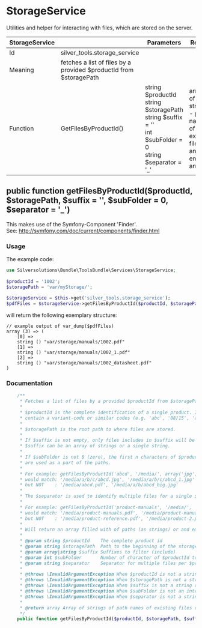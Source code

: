 # StorageService

Utilities and helper for interacting with files, which are stored on the server.

|StorageService||Parameters|Return|
|--- |--- |--- |--- |
|Id|silver_tools.storage_service|||
|Meaning|fetches a list of files by a provided $productId from $storagePath|||
|Function|GetFilesByProductId()|string $productId</br>string $storagePath</br>string $suffix = ''</br>int $subFolder = 0</br>string $separator = '_'|array of strings - path names of the existing files or an empty array|

## public function getFilesByProductId($productId, $storagePath, $suffix = '', $subFolder = 0, $separator = '\_')

This makes use of the Symfony-Component 'Finder'.  
See: <http://symfony.com/doc/current/components/finder.html>

### Usage

The example code:

``` php
use Silversolutions\Bundle\ToolsBundle\Services\StorageService;
 
$productId = '1002';
$storagePath = 'var/myStorage/';
 
$storageService = $this->get('silver_tools.storage_service');
$pdfFiles = $storageService->getFilesByProductId($productId, $storagePath, array('pdf'));
```

will return the following exemplary structure:

``` 
// example output of var_dump($pdfFiles)
array (3) => (
    [0] => 
    string () "var/storage/manuals/1002.pdf"
    [1] => 
    string () "var/storage/manuals/1002_1.pdf"
    [2] => 
    string () "var/storage/manuals/1002_datasheet.pdf"
)
```

### Documentation

``` php
    /**
     * Fetches a list of files by a provided $productId from $storagePath.
     *
     * $productId is the complete identification of a single product. It could
     * contain a variant-code or similar codes (e.g. 'abc', '08/15', 'a02-04')
     *
     * $storagePath is the root path to where files are stored.
     *
     * If $suffix is not empty, only files includes in $suffix will be matched.
     * $suffix can be an array of strings or a single string.
     *
     * If $subFolder is not 0 (zero), the first n characters of $productId,
     * are used as a part of the paths.
     *
     * For example: getFilesByProductId('abcd', '/media/', array('jpg', 'pdf'), '3')
     * would match: '/media/a/b/c/abcd.jpg', '/media/a/b/c/abcd_1.jpg'
     * but NOT    : '/media/abcd.pdf', '/media/a/b/abcd_big.jpg'
     *
     * The $separator is used to identify multiple files for a single $productId.
     *
     * For example: getFilesByProductId('product-manuals', '/media/', 'pdf', 0, '-')
     * would match: '/media/product-manuals.pdf', '/media/product-manuals-v2.pdf'
     * but NOT    : '/media/product-reference.pdf', '/media/product-2.pdf'
     *
     * Will return an array filled with of paths (as strings) or and empty array.
     *
     * @param string $productId    The complete product id
     * @param string $storagePath  Path to the beginning of the storage
     * @param array|string $suffix Suffixes to filter (include)
     * @param int $subFolder       Number of character of $productId to use as path
     * @param string $separator    Separator for multiple files per $productId
     *
     * @throws \InvalidArgumentException When $productId is not a string or empty
     * @throws \InvalidArgumentException When $storagePath is not a string, empty or not a readable path
     * @throws \InvalidArgumentException When $suffix is not a string or array of strings
     * @throws \InvalidArgumentException When $subFolder is not an integer or is negative
     * @throws \InvalidArgumentException When $separator is not a string or is empty
     *
     * @return array Array of strings of path names of existing files or empty array
     */
    public function getFilesByProductId($productId, $storagePath, $suffix = '', $subFolder = 0, $separator = '_')
```
